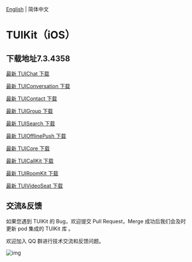 [English](./README.md) | 简体中文

# TUIKit（iOS）

## 下载地址7.3.4358

[最新 TUIChat 下载](https://im.sdk.cloud.tencent.cn/download/tuikit/7.3.4358/ios/TUIChat.zip)

[最新 TUIConversation 下载](https://im.sdk.cloud.tencent.cn/download/tuikit/7.3.4358/ios/TUIConversation.zip)

[最新 TUIContact 下载](https://im.sdk.cloud.tencent.cn/download/tuikit/7.3.4358/ios/TUIContact.zip)

[最新 TUIGroup 下载](https://im.sdk.cloud.tencent.cn/download/tuikit/7.3.4358/ios/TUIGroup.zip)

[最新 TUISearch 下载](https://im.sdk.cloud.tencent.cn/download/tuikit/7.3.4358/ios/TUISearch.zip)

[最新 TUIOfflinePush 下载](https://im.sdk.cloud.tencent.cn/download/tuikit/7.3.4358/ios/TUIOfflinePush.zip)

[最新 TUICore 下载](https://im.sdk.cloud.tencent.cn/download/tuikit/7.3.4358/ios/TUICore.zip)

[最新 TUICallKit 下载](https://im.sdk.cloud.tencent.cn/download/tuikit/7.3.4358/ios/TUICallKit.zip)

[最新 TUIRoomKit 下载](https://im.sdk.cloud.tencent.cn/download/tuikit/7.3.4358/ios/TUIRoomKit.zip)

[最新 TUIVideoSeat 下载](https://im.sdk.cloud.tencent.cn/download/tuikit/7.3.4358/ios/TUIVideoSeat.zip)



## 交流&反馈

如果您遇到 TUIKit 的 Bug，欢迎提交  Pull Request，Merge 成功后我们会及时更新 pod 集成的 TUIKit 库 。

欢迎加入 QQ 群进行技术交流和反馈问题。

![img]( https://im.sdk.qcloud.com/tools/resource/officialwebsite/pictures/doc_tuikit_qq_group.jpg)